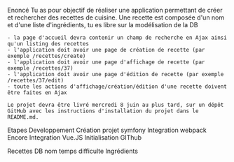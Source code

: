Enoncé
    Tu as pour objectif de réaliser une application permettant de créer et rechercher des recettes de cuisine.
    Une recette est composée d'un nom et d'une liste d'ingrédients, tu es libre sur la modélisation de la DB

    - la page d'accueil devra contenir un champ de recherche en Ajax ainsi qu'un listing des recettes
    - l'application doit avoir une page de création de recette (par exemple /recettes/create)
    - l'application doit avoir une page d'affichage de recette (par exemple /recettes/37)
    - l'application doit avoir une page d'édition de recette (par exemple /recettes/37/edit)
    - toute les actions d'affichage/création/édition d'une recette doivent être faites en Ajax

    Le projet devra être livré mercredi 8 juin au plus tard, sur un dépôt GitHub avec les instructions d'installation du projet dans le README.md.

Etapes Developpement
    Création projet symfony
    Integration webpack Encore
    Integration Vue.JS
    Initialisation GIThub

Recettes DB
    nom
    temps
    difficulte
    Ingrédients
    

